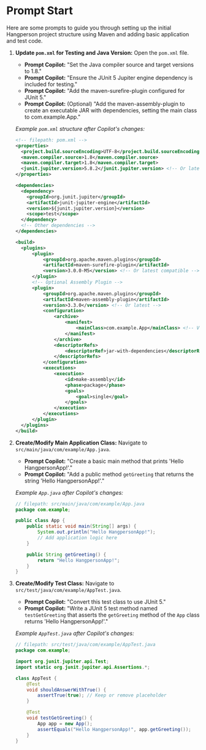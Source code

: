 # Prompt Start

Here are some prompts to guide you through setting up the initial Hangperson project structure using Maven and adding basic application and test code.

1.  **Update `pom.xml` for Testing and Java Version:**
    Open the `pom.xml` file.
    *   **Prompt Copilot:** "Set the Java compiler source and target versions to 1.8."
    *   **Prompt Copilot:** "Ensure the JUnit 5 Jupiter engine dependency is included for testing."
    *   **Prompt Copilot:** "Add the maven-surefire-plugin configured for JUnit 5."
    *   **Prompt Copilot:** (Optional) "Add the maven-assembly-plugin to create an executable JAR with dependencies, setting the main class to com.example.App."

    *Example `pom.xml` structure after Copilot's changes:*
    ```xml
    <!-- filepath: pom.xml -->
    <properties>
      <project.build.sourceEncoding>UTF-8</project.build.sourceEncoding>
      <maven.compiler.source>1.8</maven.compiler.source>
      <maven.compiler.target>1.8</maven.compiler.target>
      <junit.jupiter.version>5.8.2</junit.jupiter.version> <!-- Or latest -->
    </properties>

    <dependencies>
      <dependency>
        <groupId>org.junit.jupiter</groupId>
        <artifactId>junit-jupiter-engine</artifactId>
        <version>${junit.jupiter.version}</version>
        <scope>test</scope>
      </dependency>
      <!-- Other dependencies -->
    </dependencies>

    <build>
      <plugins>
          <plugin>
              <groupId>org.apache.maven.plugins</groupId>
              <artifactId>maven-surefire-plugin</artifactId>
              <version>3.0.0-M5</version> <!-- Or latest compatible -->
          </plugin>
          <!-- Optional Assembly Plugin -->
          <plugin>
              <groupId>org.apache.maven.plugins</groupId>
              <artifactId>maven-assembly-plugin</artifactId>
              <version>3.3.0</version> <!-- Or latest -->
              <configuration>
                  <archive>
                      <manifest>
                          <mainClass>com.example.App</mainClass> <!-- Verify this -->
                      </manifest>
                  </archive>
                  <descriptorRefs>
                      <descriptorRef>jar-with-dependencies</descriptorRef>
                  </descriptorRefs>
              </configuration>
              <executions>
                  <execution>
                      <id>make-assembly</id>
                      <phase>package</phase>
                      <goals>
                          <goal>single</goal>
                      </goals>
                  </execution>
              </executions>
          </plugin>
      </plugins>
    </build>
    ```

2.  **Create/Modify Main Application Class:**
    Navigate to `src/main/java/com/example/App.java`.
    *   **Prompt Copilot:** "Create a basic main method that prints 'Hello HangpersonApp!'."
    *   **Prompt Copilot:** "Add a public method `getGreeting` that returns the string 'Hello HangpersonApp!'."

    *Example `App.java` after Copilot's changes:*
    ```java
    // filepath: src/main/java/com/example/App.java
    package com.example;

    public class App {
        public static void main(String[] args) {
            System.out.println("Hello HangpersonApp!");
            // Add application logic here
        }

        public String getGreeting() {
            return "Hello HangpersonApp!";
        }
    }
    ```

3.  **Create/Modify Test Class:**
    Navigate to `src/test/java/com/example/AppTest.java`.
    *   **Prompt Copilot:** "Convert this test class to use JUnit 5."
    *   **Prompt Copilot:** "Write a JUnit 5 test method named `testGetGreeting` that asserts the `getGreeting` method of the `App` class returns 'Hello HangpersonApp!'."

    *Example `AppTest.java` after Copilot's changes:*
    ```java
    // filepath: src/test/java/com/example/AppTest.java
    package com.example;

    import org.junit.jupiter.api.Test;
    import static org.junit.jupiter.api.Assertions.*;

    class AppTest {
        @Test
        void shouldAnswerWithTrue() {
            assertTrue(true); // Keep or remove placeholder
        }

        @Test
        void testGetGreeting() {
            App app = new App();
            assertEquals("Hello HangpersonApp!", app.getGreeting());
        }
    }
    ```